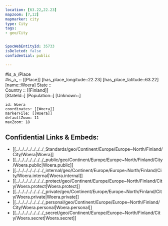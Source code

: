 ```yaml
---
location: [63.22,22.23] 
mapzoom: [7,12] 
mapmarker: city 
type: City
tags:
- geo/City


SpocWebEntityId: 35733
isDeleted: false
confidential: public

---
```

#is_a_/Place  
#is_a_ :: [[Place]] 
[has_place_longitude::22.23] 
[has_place_latitude::63.22] 
[name::Woera] 
State ::  
Country :: [[Finland]]  
[StateId::] 
[Population::] 
[Unknown::] 


```leaflet
id: Woera
coordinates: [[Woera]] 
markerFile: [[Woera]] 
defaultZoom: 11 
maxZoom: 18
```


## Confidential Links & Embeds: 
- [[../../../../../../../_Standards/geo/Continent/Europe/Europe~North/Finland/City/Woera|Woera]] 
- [[../../../../../../../_public/geo/Continent/Europe/Europe~North/Finland/City/Woera.public|Woera.public]] 
- [[../../../../../../../_internal/geo/Continent/Europe/Europe~North/Finland/City/Woera.internal|Woera.internal]] 
- [[../../../../../../../_protect/geo/Continent/Europe/Europe~North/Finland/City/Woera.protect|Woera.protect]] 
- [[../../../../../../../_private/geo/Continent/Europe/Europe~North/Finland/City/Woera.private|Woera.private]] 
- [[../../../../../../../_personal/geo/Continent/Europe/Europe~North/Finland/City/Woera.personal|Woera.personal]] 
- [[../../../../../../../_secret/geo/Continent/Europe/Europe~North/Finland/City/Woera.secret|Woera.secret]] 
